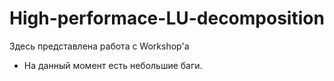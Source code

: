 # High-performace-LU-decomposition
Здесь представлена работа с Workshop'а
- На данный момент есть небольшие баги.
